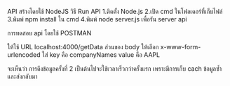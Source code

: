 API สร้างโดยใช้ NodeJS
วิธี Run API
1.ติดตั้ง Node.js
2.เปิด cmd ในโฟลเดอร์ที่เก็บไฟล์
3.พิมพ์ npm install ใน cmd
4.พิมพ์ node server.js เพื่อรัน server api

การทดสอบ api โดยใช้ POSTMAN

ให้ใช้ URL localhost:4000/getData
ส่วนของ body ให้เลือก x-www-form-urlencoded 
ใส่ key คือ companyNames
value คือ AAPL

จะเห็นว่า การดึงข้อมูลครั้งที่ 2 เป็นต้นไปจะใช้เวลาเร็วกว่าครั้งแรก เพราะมีการเก็บ cach ข้อมูลซ้ำและส่งกลับมา

